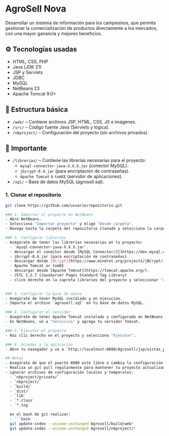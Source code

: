 #  AgroSell Nova

Desarrollar un sistema de información para los campesinos, que permita gestionar la comercialización de productos directamente a los mercados, con una mayor ganancia y mejores beneficios.


## ⚙️ Tecnologías usadas

- HTML, CSS, PHP
- Java (JDK 21)
- JSP y Servlets
- JDBC
- MySQL
- NetBeans 23
- Apache Tomcat 9.0+

## 🧱 Estructura básica

- `/web/` – Contiene archivos JSP, HTML, CSS, JS e imágenes.
- `/src/` – Código fuente Java (Servlets y lógica).
- `/nbproject/` – Configuración del proyecto (sin archivos privados).

## 🧱 Importante
- `/librerias/` – Contiene las librerías necesarias para el proyecto:
  - `mysql-connector-java-X.X.X.jar` (conector MySQL).
  - `jbcrypt-0.4.jar` (para encriptación de contraseñas).
  - `Apache Tomcat` o `tomEE` (servidor de aplicaciones).
- `/sql/` – Base de datos MySQL (agrosell.sql).

### 1. Clonar el repositorio

```bash
git clone https://github.com/usuario/repositorio.git

### 2. Importar el proyecto en NetBeans
- Abre NetBeans.
- Selecciona "Importar proyecto" y elige "Desde carpeta".
- Navega hasta la carpeta del repositorio clonado y selecciona la carpeta `nbproject`.

### 3. Configurar librerías
- Asegúrate de tener las librerías necesarias en tu proyecto:
  - `mysql-connector-java-X.X.X.jar`.
  - descargar el conector desde [MySQL Connector/J](https://dev.mysql.com/downloads/connector/j/).
  - jbcrypt-0.4.jar (para encriptación de contraseñas).
  - descargar desde [BCrypt](https://www.mindrot.org/projects/jBCrypt/).
  - Apache Tomcat or tomEE
  - descargar desde [Apache Tomcat](https://tomcat.apache.org/).
  - JSTL 1.2.7 (JavaServer Pages Standard Tag Library)
  - click derecho en la capreta libraries del proyecto y seleccionar "add library" y busca JSTL 1.2.7. luego "add library".
  

### 3. Configurar la base de datos
- Asegúrate de tener MySQL instalado y en ejecución.
- Importa el archivo `agrosell.sql` en tu base de datos MySQL.

### 4. Configurar el servidor
- Asegúrate de tener Apache Tomcat instalado y configurado en NetBeans.
- En NetBeans, ve a "Servicios" y agrega tu servidor Tomcat.

### 5. Ejecutar el proyecto
- Haz clic derecho en el proyecto y selecciona "Ejecutar".

### 6. Acceder a la aplicación
- Abre tu navegador y ve a `http://localhost:8080/Agrosell/jsp/vistas_publicas/`.

## Notas
- Asegúrate de que el puerto 8080 esté libre o cambia la configuración del servidor en NetBeans.
- Realiza un git pull regularmente para mantener tu proyecto actualizado.
- ignorar archivos de configuración locales y temporales:
  - `nbproject/private/`
  - `nbproject/`
  - `build/`
  - `dist/`
  - `lib`
  - `*.class`
  - `*.log`

  en el bash de git realizar:
  - ```bash
  git update-index --assume-unchanged Agrosell/build/web*
  git update-index --assume-unchanged Agrosell/nbproject/*